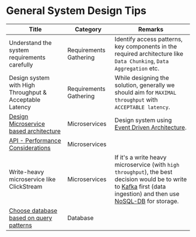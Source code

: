 # General System Design Tips

| Title                                                                      | Category               | Remarks                                                                                                                                                                                                                                    |
|----------------------------------------------------------------------------|------------------------|--------------------------------------------------------------------------------------------------------------------------------------------------------------------------------------------------------------------------------------------|
| Understand the system requirements carefully                               | Requirements Gathering | Identify access patterns, key components in the required architecture like `Data Chunking`, `Data Aggregation` etc.                                                                                                                        |
| Design system with High Throughput & Acceptable Latency                    | Requirements Gathering | While designing the solution, generally we should aim for `MAXIMAL throughput` with `ACCEPTABLE latency`.                                                                                                                                  |
| [Design Microservice based architecture](5_MicroServicesSOA/Readme.md)     | Microservices          | Design system using [Event Driven Architecture](4_MessageBrokersEDA/EventDrivenArchitecture/Readme.md).                                                                                                                                    |
| [API - Performance Considerations](8_APIProtocols/APIPerformanceTuning.md) | Microservices          |                                                                                                                                                                                                                                            |
| Write-heavy microservice like ClickStream                                  | Microservices          | If it's a write heavy microservice (with `high throughput`), the best decision would be to write to [Kafka](4_MessageBrokersEDA/Kafka/Readme.md) first (data ingestion) and then use [NoSQL-DB](3_DatabaseServices/Readme.md) for storage. |
| [Choose database based on query patterns](3_DatabaseServices/Readme.md)    | Database               |                                                                                                                                                                                                                                            |